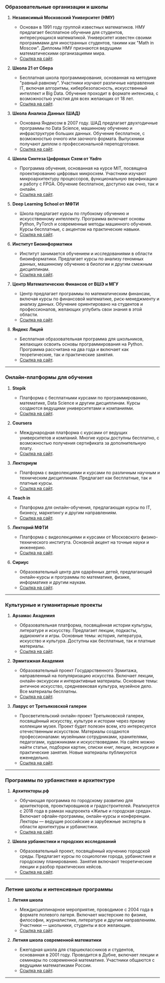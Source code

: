 
### **Образовательные организации и школы**

1. **Независимый Московский Университет (НМУ)**  
   - Основан в 1991 году группой известных математиков. НМУ предлагает бесплатное обучение для студентов, интересующихся математикой. Университет известен своими программами для иностранных студентов, такими как "Math in Moscow". Дипломы НМУ признаются ведущими математическими организациями мира.  
   - [Ссылка на сайт](https://ium.mccme.ru).

2. **Школа 21 от Сбера**  
   - Бесплатная школа программирования, основанная на методике "равный равному". Участники изучают различные направления IT, включая алгоритмы, кибербезопасность, искусственный интеллект и Big Data. Обучение проходит в формате интенсива, с возможностью участия для всех желающих от 18 лет.  
   - [Ссылка на сайт](https://it.nso.ru/measure/122).

3. **Школа Анализа Данных (ШАД)**  
   - Основана Яндексом в 2007 году. ШАД предлагает двухгодичные программы по Data Science, машинному обучению и инфраструктуре больших данных. Обучение бесплатное, с возможностью очного или заочного формата. Выпускники получают диплом о профессиональной переподготовке.  
   - [Ссылка на сайт](https://shad.yandex.ru).

4. **Школа Синтеза Цифровых Схем от Yadro**  
   - Программа обучения, основанная на курсе MIT, посвящена проектированию цифровых микросхем. Участники изучают микроархитектуру процессоров, функциональную верификацию и работу с FPGA. Обучение бесплатное, доступно как очно, так и онлайн.  
   - [Ссылка на сайт](https://engineer.yadro.com/chip-design-school/).

5. **Deep Learning School от МФТИ**  
   - Школа предлагает курсы по глубокому обучению и искусственному интеллекту. Программа включает основы Python, PyTorch и современные методы машинного обучения. Курсы бесплатные, с акцентом на практические навыки.  
   - [Ссылка на сайт](https://dls.samcs.ru).

6. **Институт Биоинформатики**  
   - Институт занимается обучением и исследованиями в области биоинформатики. Предлагает курсы по анализу геномных данных, машинному обучению в биологии и другим смежным дисциплинам.  
   - [Ссылка на сайт](https://bioinf.me).

7. **Центр Математических Финансов от ВШЭ и МГУ**  
   - Центр предлагает программы по математическим финансам, включая курсы по финансовой математике, риск-менеджменту и анализу данных. Обучение ориентировано на студентов и профессионалов, желающих углубить свои знания в этой области.  
   - [Ссылка на сайт](https://cmf.hse.ru).

8. **Яндекс Лицей**  
   - Бесплатная образовательная программа для школьников, желающих освоить основы программирования на Python. Программа рассчитана на два года и включает как теоретические, так и практические занятия.  
   - [Ссылка на сайт](https://yandexlyceum.ru).

---

### **Онлайн-платформы для обучения**

1. **Stepik**  
   - Платформа с бесплатными курсами по программированию, математике, Data Science и другим дисциплинам. Курсы создаются ведущими университетами и компаниями.  
   - [Ссылка на сайт](https://stepik.org).

2. **Coursera**  
   - Международная платформа с курсами от ведущих университетов и компаний. Многие курсы доступны бесплатно, с возможностью получения сертификата за дополнительную плату.  
   - [Ссылка на сайт](https://coursera.org).

3. **Лекториум**  
   - Платформа с видеолекциями и курсами по различным научным и техническим дисциплинам. Предлагает как бесплатные, так и платные курсы.  
   - [Ссылка на сайт](https://lektorium.tv).

4. **Teach in**  
   - Платформа для онлайн-обучения, предлагающая курсы по IT, бизнесу, маркетингу и другим направлениям.  
   - [Ссылка на сайт](https://teach-in.ru).

5. **Лекторий МФТИ**  
   - Платформа с видеолекциями и курсами от Московского физико-технического института. Основной акцент на точные науки и инженерию.  
   - [Ссылка на сайт](https://mipt.ru/education/lektory).

6. **Сириус**  
   - Образовательный центр для одарённых детей, предлагающий онлайн-курсы и программы по математике, физике, информатике и другим наукам.  
   - [Ссылка на сайт](https://sochisirius.ru).

---

### **Культурные и гуманитарные проекты**

1. **Арзамас Академия**  
   - Образовательная платформа, посвящённая истории культуры, литературе и искусству. Предлагает лекции, подкасты, аудиокниги и игры. Основные темы: история, литература, искусство и культура. Доступны как бесплатные, так и платные материалы.  
   - [Ссылка на сайт](https://arzamas.academy).

2. **Эрмитажная Академия**  
   - Образовательный проект Государственного Эрмитажа, направленный на популяризацию искусства. Включает лекции, онлайн-экскурсии и интерактивные материалы. Основные темы: античное искусство, средневековая культура, музейное дело. Все материалы бесплатны.  
   - [Ссылка на сайт](https://support.hermitagemuseum.org/ru/news/view/187).

3. **Лаврус от Третьяковской галереи**  
   - Просветительский онлайн-проект Третьяковской галереи, посвящённый искусству, культуре и истории через призму коллекции музея. Проект будет полезен всем, кто интересуется отечественным искусством. Материалы создаются профессионалами: музейными сотрудниками, хранителями, педагогами, художниками и искусствоведами. На сайте можно найти статьи, подборки картин, списки книг, лекции, экскурсии и практические занятия. Новые материалы публикуются еженедельно.  
   - [Ссылка на сайт](https://lavrus.tretyakov.ru).

---

### **Программы по урбанистике и архитектуре**

1. **Архитекторы.рф**  
   - Обучающая программа по городскому развитию для архитекторов, проектировщиков и градостроителей. Реализуется с 2018 года в рамках нацпроекта «Жилье и городская среда». Включает офлайн-программы, онлайн-курсы и конференции. Лекторы — ведущие российские и зарубежные эксперты в области архитектуры и урбанистики.  
   - [Ссылка на сайт](https://xn--80akijuiemcz7e.xn--p1ai/).

2. **Школа урбанистики и городских исследований**  
   - Образовательный проект, посвящённый изучению городской среды. Предлагает курсы по социологии города, урбанистике и городскому планированию. Занятия включают теоретические лекции и разбор практических кейсов.  
   - [Ссылка на сайт](https://gorodaschool.ru/).

---

### **Летние школы и интенсивные программы**

1. **Летняя школа**  
   - Междисциплинарное мероприятие, проводимое с 2004 года в формате полевого лагеря. Включает мастерские по физике, философии, журналистике, литературе и другим направлениям. Участники — школьники, студенты и все желающие.  
   - [Ссылка на сайт](https://www.letnyayashkola.org/about/).

2. **Летняя школа современной математики**  
   - Ежегодная школа для старшеклассников и студентов, основанная в 2001 году. Проводится в Дубне, включает лекции и семинары по современной математике. Участники общаются с ведущими математиками России.  
   - [Ссылка на сайт](https://mccme.ru/dubna/).

---


